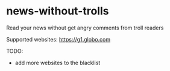 # news-without-trolls
Read your news without get angry comments from troll readers

Supported websites:
https://g1.globo.com

TODO:
- add more websites to the blacklist
